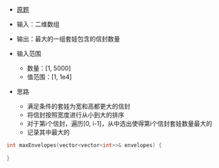 * [原题](https://leetcode-cn.com/problems/russian-doll-envelopes/)

* 输入：二维数组
* 输出：最大的一组套娃包含的信封数量
* 输入范围
  * 数量：[1, 5000]
  * 值范围：[1, 1e4]
* 思路
  * 满足条件的套娃为宽和高都更大的信封
  * 将信封按照宽度进行从小到大的排序
  * 对于第i个信封，遍历[0, i-1]，从中选出使得第i个信封套娃数量最大的
  * 记录其中最大的

```cpp
int maxEnvelopes(vector<vector<int>>& envelopes) {
 
}
```
